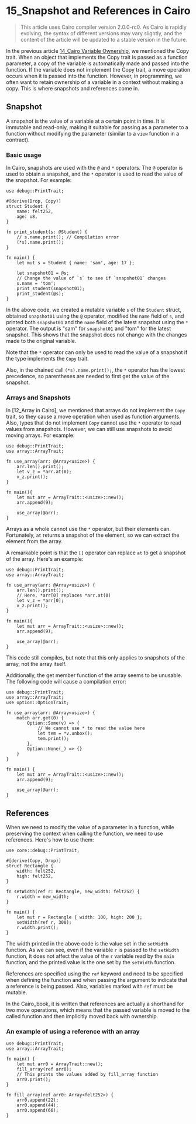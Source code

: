 ﻿# 15_Snapshot and References in Cairo

> This article uses Cairo compiler version 2.0.0-rc0. As Cairo is rapidly evolving, the syntax of different versions may vary slightly, and the content of the article will be updated to a stable version in the future.

In the previous article [14_Cairo Variable Ownership](./14_Variable_Ownership.md), we mentioned the Copy trait. When an object that implements the Copy trait is passed as a function parameter, a copy of the variable is automatically made and passed into the function. If the variable does not implement the Copy trait, a move operation occurs when it is passed into the function. However, in programming, we often want to retain ownership of a variable in a context without making a copy. This is where snapshots and references come in.

## Snapshot

A snapshot is the value of a variable at a certain point in time. It is immutable and read-only, making it suitable for passing as a parameter to a function without modifying the parameter (similar to a `view` function in a contract).

### Basic usage
In Cairo, snapshots are used with the `@` and `*` operators. The `@` operator is used to obtain a snapshot, and the `*` operator is used to read the value of the snapshot. For example:

```
use debug::PrintTrait;

#[derive(Drop, Copy)]
struct Student {
    name: felt252,
    age: u8,
}

fn print_student(s: @Student) {
    // s.name.print(); // Compilation error
    (*s).name.print();
}

fn main() {
    let mut s = Student { name: 'sam', age: 17 };

    let snapshot01 = @s;
    // Change the value of `s` to see if `snapshot01` changes
    s.name = 'tom';
    print_student(snapshot01);
    print_student(@s);
}
```

In the above code, we created a mutable variable `s` of the `Student` struct, obtained `snapshot01` using the `@` operator, modified the `name` field of `s`, and printed both `snapshot01` and the `name` field of the latest snapshot using the `*` operator. The output is "sam" for `snapshot01` and "tom" for the latest snapshot. This shows that the snapshot does not change with the changes made to the original variable.

Note that the `*` operator can only be used to read the value of a snapshot if the type implements the `Copy` trait.

Also, in the chained call `(*s).name.print();`, the `*` operator has the lowest precedence, so parentheses are needed to first get the value of the snapshot.

### Arrays and Snapshots

In [12_Array in Cairo], we mentioned that arrays do not implement the `Copy` trait, so they cause a move operation when used as function arguments. Also, types that do not implement `Copy` cannot use the `*` operator to read values from snapshots. However, we can still use snapshots to avoid moving arrays. For example:

```
use debug::PrintTrait;
use array::ArrayTrait;

fn use_array(arr: @Array<usize>) {
    arr.len().print();
    let v_z = *arr.at(0);
    v_z.print();
}

fn main(){
    let mut arr = ArrayTrait::<usize>::new();
    arr.append(9);

    use_array(@arr);
}
```

Arrays as a whole cannot use the `*` operator, but their elements can. Fortunately, `at` returns a snapshot of the element, so we can extract the element from the array.

A remarkable point is that the `[]` operator can replace `at` to get a snapshot of the array. Here's an example:

```
use debug::PrintTrait;
use array::ArrayTrait;

fn use_array(arr: @Array<usize>) {
    arr.len().print();
    // Here, *arr[0] replaces *arr.at(0)
    let v_z = *arr[0];
    v_z.print();
}

fn main(){
    let mut arr = ArrayTrait::<usize>::new();
    arr.append(9);

    use_array(@arr);
}
```

This code still compiles, but note that this only applies to snapshots of the array, not the array itself.

Additionally, the get member function of the array seems to be unusable. The following code will cause a compilation error:

```
use debug::PrintTrait;
use array::ArrayTrait;
use option::OptionTrait;

fn use_array(arr: @Array<usize>) {
    match arr.get(0) {
        Option::Some(v) => {
            // We cannot use * to read the value here
            let tem = *v.unbox();
            tem.print();
        },
        Option::None(_) => {}
    }
}

fn main() {
    let mut arr = ArrayTrait::<usize>::new();
    arr.append(9);

    use_array(@arr);
}
```

## References

When we need to modify the value of a parameter in a function, while preserving the context when calling the function, we need to use references. Here's how to use them:

```
use core::debug::PrintTrait;

#[derive(Copy, Drop)]
struct Rectangle {
    width: felt252,
    high: felt252,
}

fn setWidth(ref r: Rectangle, new_width: felt252) {
    r.width = new_width;
}

fn main() {
    let mut r = Rectangle { width: 100, high: 200 };
    setWidth(ref r, 300);
    r.width.print();
}
```

The width printed in the above code is the value set in the `setWidth` function. As we can see, even if the variable `r` is passed to the `setWidth` function, it does not affect the value of the `r` variable read by the `main` function, and the printed value is the one set by the `setWidth` function.

References are specified using the `ref` keyword and need to be specified when defining the function and when passing the argument to indicate that a reference is being passed. Also, variables marked with `ref` must be mutable.

In the Cairo_book, it is written that references are actually a shorthand for two move operations, which means that the passed variable is moved to the called function and then implicitly moved back with ownership.

### An example of using a reference with an array

```
use debug::PrintTrait;
use array::ArrayTrait;

fn main() {
    let mut arr0 = ArrayTrait::new();
    fill_array(ref arr0);
    // This prints the values added by fill_array function
	arr0.print();
}

fn fill_array(ref arr0: Array<felt252>) {
    arr0.append(22);
    arr0.append(44);
    arr0.append(66);
}
```
